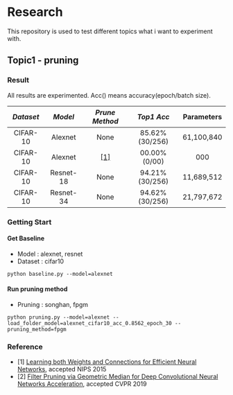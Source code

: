 # Research

This repository is used to test different topics what i want to experiment with.

## Topic1 - pruning

### Result

All results are experimented. Acc() means accuracy(epoch/batch size).

*Dataset* | *Model* | *Prune Method* | *Top1 Acc* | Parameters |
:---: | :---: | :---: | :---: | :---: |
CIFAR-10 | Alexnet | None | 85.62%(30/256) | 61,100,840 |
CIFAR-10 | Alexnet | [\[1\]](#reference) | 00.00%(0/00) | 000 |
CIFAR-10 | Resnet-18 | None | 94.21%(30/256) | 11,689,512 |
CIFAR-10 | Resnet-34 | None | 94.62%(30/256) | 21,797,672 |

### Getting Start
#### Get Baseline
- Model : alexnet, resnet
- Dataset : cifar10
```shell
python baseline.py --model=alexnet
```

#### Run pruning method
- Pruning : songhan, fpgm
```shell
python pruning.py --model=alexnet --load_folder_model=alexnet_cifar10_acc_0.8562_epoch_30 --pruning_method=fpgm
```

### Reference
- [1] [Learning both Weights and Connections for Efficient Neural Networks](https://papers.nips.cc/paper/5784-learning-both-weights-and-connections-for-efficient-neural-network.pdf), accepted NIPS 2015
- [2] [Filter Pruning via Geometric Median for Deep Convolutional Neural Networks Acceleration](http://openaccess.thecvf.com/content_CVPR_2019/papers/He_Filter_Pruning_via_Geometric_Median_for_Deep_Convolutional_Neural_Networks_CVPR_2019_paper.pdf), accepted CVPR 2019
